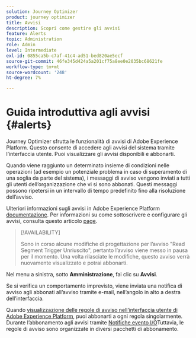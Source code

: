 ```yaml
---
solution: Journey Optimizer
product: journey optimizer
title: Avvisi
description: Scopri come gestire gli avvisi
feature: Alerts
topic: Administration
role: Admin
level: Intermediate
exl-id: 0855ca5b-c7af-41c4-ad51-bed820ae5ecf
source-git-commit: 46fe345d424a5a201cf75a8ee0e2035bc68621fe
workflow-type: tm+mt
source-wordcount: '248'
ht-degree: 7%

---
```


# Guida introduttiva agli avvisi {#alerts}

Journey Optimizer sfrutta le funzionalità di avvisi di Adobe Experience Platform. Questo consente di accedere agli avvisi del sistema tramite l’interfaccia utente. Puoi visualizzare gli avvisi disponibili e abbonarti.

Quando viene raggiunto un determinato insieme di condizioni nelle operazioni (ad esempio un potenziale problema in caso di superamento di una soglia da parte del sistema), i messaggi di avviso vengono inviati a tutti gli utenti dell’organizzazione che vi si sono abbonati. Questi messaggi possono ripetersi in un intervallo di tempo predefinito fino alla risoluzione dell’avviso.

Ulteriori informazioni sugli avvisi in Adobe Experience Platform [documentazione](https://experienceleague.adobe.com/docs/experience-platform/observability/alerts/overview.html?lang=it).
Per informazioni su come sottoscrivere e configurare gli avvisi, consulta questo articolo [page](https://experienceleague.adobe.com/docs/experience-platform/observability/alerts/ui.html).

>[!AVAILABILITY]
>
>Sono in corso alcune modifiche di progettazione per l’avviso &quot;Read Segment Trigger Unriuscito&quot;, pertanto l’avviso viene messo in pausa per il momento. Una volta rilasciate le modifiche, questo avviso verrà nuovamente visualizzato e potrai abbonarti.

Nel menu a sinistra, sotto **Amministrazione**, fai clic su **Avvisi**.

<!--A pre-configured alert for Journey Optimizer is available. This alert will warn you if a read segment node has not processed any profile during the defined time frame.

![](assets/alerts1.png)-->

Se si verifica un comportamento imprevisto, viene inviata una notifica di avviso agli abbonati all’avviso tramite e-mail, nell’angolo in alto a destra dell’interfaccia.

<!--![](assets/alerts2.png)-->


Quando [visualizzazione delle regole di avviso nell’interfaccia utente di Adobe Experience Platform](https://experienceleague.adobe.com/docs/experience-platform/observability/alerts/ui.html), puoi abbonarti a ogni regola singolarmente. Durante l’abbonamento agli avvisi tramite [Notifiche evento I/O](https://experienceleague.adobe.com/docs/experience-platform/observability/alerts/subscribe.html)Tuttavia, le regole di avviso sono organizzate in diversi pacchetti di abbonamento.

<!--The I/O event subscription name corresponding to the Read segment alert is: "Journey read segment Delays, Failures and Errors".

>[!WARNING]
>
>These alerts apply only to live journeys. Alerts will not be triggered for journeys in test mode.-->
